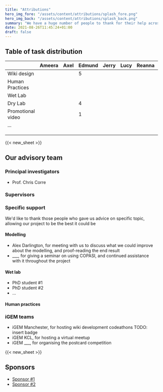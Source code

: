 ```yaml
---
title: "Attributions"
hero_img_fore: "/assets/content/attributions/splash_fore.png"
hero_img_back: "/assets/content/attributions/splash_back.png"
summary: "We have a huge number of people to thank for their help across the course of our project. The most notable are enumerated here, but there are undoubtable many more, along with our friends and family offering moral support for our work during the trying times of a global pandemic"
date: 2021-08-26T11:45:24+01:00
draft: false
---
```



## Table of task distribution

|                   | Ameera | Axel | Edmund | Jerry | Lucy | Reanna | Roman | Tudor |
| ----------------- | ------ | ---- | ------ | ----- | ---- | ------ | ----- | ----- |
| Wiki design       |        |      | 5      |       |      |        |       |       |
| Human Practices   |        |      |        |       |      |        |       |       |
| Wet Lab           |        |      |        |       |      |        |       |       |
| Dry Lab           |        |      | 4      |       |      |        |       |       |
| Promotional video |        |      | 1      |       |      |        |       |       |
| ...               |        |      |        |       |      |        |       |       |
|                   |        |      |        |       |      |        |       |       |
|                   |        |      |        |       |      |        |       |       |
|                   |        |      |        |       |      |        |       |       |

{{< new_sheet >}}

## Our advisory team

### Principal investigators

- Prof. Chris Corre

### Supervisors

### Specific support

We'd like to thank those people who gave us advice on specific topic, allowing our project to be the best it could be

#### Modelling

- Alex Darlington, for meeting with us to discuss what we could improve about the modelling, and proof-reading the end result
- ___, for giving a seminar on using COPASI, and continued assistance with it throughout the project

#### Wet lab

- PhD student #1
- PhD student #2
- ...

#### Human practices


### iGEM teams

- iGEM Manchester, for hosting wiki development codeathons TODO: insert badge
- iGEM KCL, for hosting a virtual meetup
- iGEM ___, for organising the postcard competition

{{< new_sheet >}}

## Sponsors

- [Sponsor #1](https://foo.com)
- [Sponsor #2](https://foo.com)

